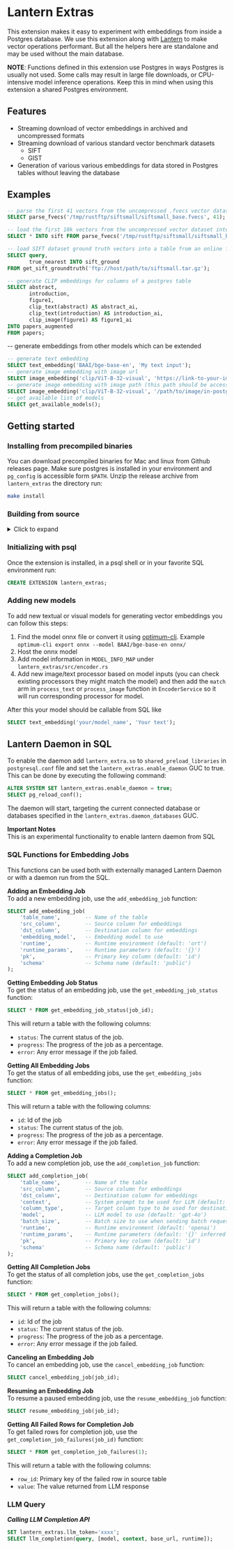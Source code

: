 # Lantern Extras

This extension makes it easy to experiment with embeddings from inside a Postgres database. We use this extension along with [Lantern](https://github.com/lanterndata/lantern) to make vector operations performant. But all the helpers here are standalone and may be used without the main database.

**NOTE**: Functions defined in this extension use Postgres in ways Postgres is usually not used.
Some calls may result in large file downloads, or CPU-intensive model inference operations. Keep this in mind when using this extension a shared Postgres environment.

## Features

- Streaming download of vector embeddings in archived and uncompressed formats
- Streaming download of various standard vector benchmark datasets
  - SIFT
  - GIST
- Generation of various various embeddings for data stored in Postgres tables without leaving the database

## Examples

```sql
-- parse the first 41 vectors from the uncompressed .fvecs vector dataset on server machine
SELECT parse_fvecs('/tmp/rustftp/siftsmall/siftsmall_base.fvecs', 41);

-- load the first 10k vectors from the uncompressed vector dataset into a table named sift
SELECT * INTO sift FROM parse_fvecs('/tmp/rustftp/siftsmall/siftsmall_base.fvecs', 10000);

-- load SIFT dataset ground truth vectors into a table from an online ftp archive
SELECT query,
       true_nearest INTO sift_ground
FROM get_sift_groundtruth('ftp://host/path/to/siftsmall.tar.gz');

-- generate CLIP embeddings for columns of a postgres table
SELECT abstract,
       introduction,
       figure1,
       clip_text(abstract) AS abstract_ai,
       clip_text(introduction) AS introduction_ai,
       clip_image(figure1) AS figure1_ai
INTO papers_augmented
FROM papers;

```

-- generate embeddings from other models which can be extended

```sql
-- generate text embedding
SELECT text_embedding('BAAI/bge-base-en', 'My text input');
-- generate image embedding with image url
SELECT image_embedding('clip/ViT-B-32-visual', 'https://link-to-your-image');
-- generate image embedding with image path (this path should be accessible from postgres server)
SELECT image_embedding('clip/ViT-B-32-visual', '/path/to/image/in-postgres-server');
-- get available list of models
SELECT get_available_models();
```

## Getting started

### Installing from precompiled binaries

You can download precompiled binaries for Mac and linux from Github releases page.
Make sure postgres is installed in your environment and `pg_config` is accessible form `$PATH`. Unzip the release archive from `lantern_extras` the directory run:

```bash
make install
```

### Building from source

<details>
<summary> Click to expand</summary>

You should have onnxruntime in your system in order to run the extension.
You can download the `onnxruntime` binary realease from GitHub https://github.com/microsoft/onnxruntime/releases/tag/v1.16.1 and place it somewhere in your system (e.g. /usr/lib/onnxruntime)

Then you should export these 2 environment variables

```bash
export ORT_STRATEGY=system
export ORT_DYLIB_PATH=/usr/local/lib/onnxruntime/lib/libonnxruntime.so
```

In some systems you will need to specify `dlopen` search path, so the extension could load `ort` inside postgres.

To do that create a file `/etc/ld.so.conf.d/onnx.conf` with content `/usr/local/lib/onnxruntime/lib` and run `ldconfig`

This extension is written in Rust so requires Rust toolchain. Make sure Rust toolchain is installed before continuing
The extension also uses `pgrx`. If pgrx is not already installed, use the following commands to install it:

```
#install pgrx prerequisites
sudo apt install pkg-config libssl-dev zlib1g-dev libreadline-dev
sudo apt-get install clang

#install pgrx itself
cargo install --locked cargo-pgrx --version 0.12.7
cargo pgrx init --pg15 $(which pg_config)
```

Then, you can run the extension under development with the following

```bash
cargo pgrx run --package lantern_extras # runs in a testing environment
```

To package the extension run

```bash
cargo pgrx package --package lantern_extras
```

To install the extension run

```bash
cargo pgrx install --release --pg-config /usr/bin/pg_config --package lantern_extras
```
 
</details>

### Initializing with psql

Once the extension is installed, in a psql shell or in your favorite SQL environment run:

```sql
CREATE EXTENSION lantern_extras;
```

### Adding new models

To add new textual or visual models for generating vector embeddings you can follow this steps:

1. Find the model onnx file or convert it using [optimum-cli](https://huggingface.co/docs/transformers/serialization). Example `optimum-cli export onnx --model BAAI/bge-base-en onnx/`
2. Host the onnx model
3. Add model information in `MODEL_INFO_MAP` under `lantern_extras/src/encoder.rs`
4. Add new image/text processor based on model inputs (you can check existing processors they might match the model) and then add the `match` arm in `process_text` or `process_image` function in `EncoderService` so it will run corresponding processor for model.

After this your model should be callable from SQL like

```sql
SELECT text_embedding('your/model_name', 'Your text');
```

## Lantern Daemon in SQL
To enable the daemon add `lantern_extra.so` to `shared_preload_libraries` in `postgresql.conf` file and set the `lantern_extras.enable_daemon` GUC to true. This can be done by executing the following command:

```sql
ALTER SYSTEM SET lantern_extras.enable_daemon = true;
SELECT pg_reload_conf();
```
The daemon will start, targeting the current connected database or databases specified in the `lantern_extras.daemon_databases` GUC.

**Important Notes**  
This is an experimental functionality to enable lantern daemon from SQL

### SQL Functions for Embedding Jobs
This functions can be used both with externally managed Lantern Daemon or with a daemon run from the SQL.

**Adding an Embedding Job**  
To add a new embedding job, use the `add_embedding_job` function:

```sql
SELECT add_embedding_job(
    'table_name',        -- Name of the table
    'src_column',        -- Source column for embeddings
    'dst_column',        -- Destination column for embeddings
    'embedding_model',   -- Embedding model to use
    'runtime',           -- Runtime environment (default: 'ort')
    'runtime_params',    -- Runtime parameters (default: '{}')
    'pk',                -- Primary key column (default: 'id')
    'schema'             -- Schema name (default: 'public')
);
```

**Getting Embedding Job Status**  
To get the status of an embedding job, use the `get_embedding_job_status` function:

```sql
SELECT * FROM get_embedding_job_status(job_id);
```
This will return a table with the following columns:

- `status`: The current status of the job.
- `progress`: The progress of the job as a percentage.
- `error`: Any error message if the job failed.

**Getting All Embedding Jobs**  
To get the status of all embedding jobs, use the `get_embedding_jobs` function:

```sql
SELECT * FROM get_embedding_jobs();

```
This will return a table with the following columns:

- `id`: Id of the job
- `status`: The current status of the job.
- `progress`: The progress of the job as a percentage.
- `error`: Any error message if the job failed.

**Adding a Completion Job**  
To add a new completion job, use the `add_completion_job` function:

```sql
SELECT add_completion_job(
    'table_name',        -- Name of the table
    'src_column',        -- Source column for embeddings
    'dst_column',        -- Destination column for embeddings
    'context',           -- System prompt to be used for LLM (default: lantern_extras.completion_context GUC)
    'column_type',       -- Target column type to be used for destination (default: TEXT)
    'model',             -- LLM model to use (default: 'gpt-4o')
    'batch_size',        -- Batch size to use when sending batch requests (default: 2)
    'runtime',           -- Runtime environment (default: 'openai')
    'runtime_params',    -- Runtime parameters (default: '{}' inferred from GUC variables)
    'pk',                -- Primary key column (default: 'id')
    'schema'             -- Schema name (default: 'public')
);
```

**Getting All Completion Jobs**  
To get the status of all completion jobs, use the `get_completion_jobs` function:

```sql
SELECT * FROM get_completion_jobs();

```
This will return a table with the following columns:

- `id`: Id of the job
- `status`: The current status of the job.
- `progress`: The progress of the job as a percentage.
- `error`: Any error message if the job failed.

**Canceling an Embedding Job**  
To cancel an embedding job, use the `cancel_embedding_job` function:

```sql
SELECT cancel_embedding_job(job_id);
```

**Resuming an Embedding Job**  
To resume a paused embedding job, use the `resume_embedding_job` function:

```sql
SELECT resume_embedding_job(job_id);
```

**Getting All Failed Rows for Completion Job**  
To get failed rows for completion job, use the `get_completion_job_failures(job_id)` function:

```sql
SELECT * FROM get_completion_job_failures(1);

```
This will return a table with the following columns:

- `row_id`: Primary key of the failed row in source table
- `value`: The value returned from LLM response

### LLM Query

***Calling LLM Completion API***
```sql
SET lantern_extras.llm_token='xxxx';
SELECT llm_completion(query, [model, context, base_url, runtime]);
```
